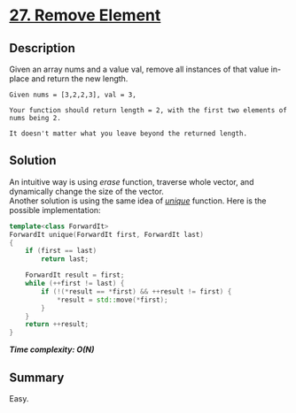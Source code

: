 # [27. Remove Element](https://leetcode.com/problems/remove-element/)

## Description

Given an array nums and a value val, remove all instances of that value in-place and return the new length.

```example
Given nums = [3,2,2,3], val = 3,

Your function should return length = 2, with the first two elements of nums being 2.

It doesn't matter what you leave beyond the returned length.
```

## Solution
An intuitive way is using _erase_ function, traverse whole vector, and dynamically change the size of the vector.</br>
Another solution is using the same idea of [_unique_](https://en.cppreference.com/w/cpp/algorithm/unique) function.
Here is the possible implementation:
```c++
template<class ForwardIt>
ForwardIt unique(ForwardIt first, ForwardIt last)
{
    if (first == last)
        return last;

    ForwardIt result = first;
    while (++first != last) {
        if (!(*result == *first) && ++result != first) {
            *result = std::move(*first);
        }
    }
    return ++result;
}
```

_**Time complexity: O(N)**_

## Summary
Easy.
